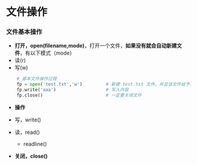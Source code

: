 # 文件操作

### 文件基本操作
*  **打开，open(filename,mode)**，打开一个文件，**如果没有就会自动新建文件**，有以下模式（mode）
  *  读(r)
  *  写(w)


```python
    # 基本文件操作过程
    fp = open('test.txt','w')         # 新建 test.txt 文件，并且该文件给予写入权限，赋值与一个变量
    fp.write('aaa')                   # 写入内容
    fp.close()                        # 一定要关闭文件

```


  
*  **操作**
  * 写，write()
  * 读，read()
    * readline()  
    
    
*  **关闭，close()**




